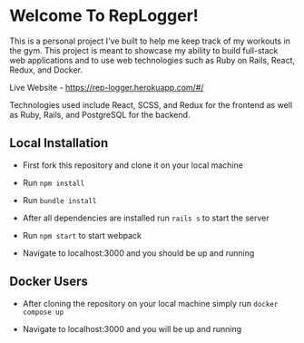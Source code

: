 # Welcome To RepLogger!

This is a personal project I've built to help me keep track of my workouts in the gym. This project is meant to showcase my ability to build full-stack web applications
and to use web technologies such as Ruby on Rails, React, Redux, and Docker.

Live Website - https://rep-logger.herokuapp.com/#/

Technologies used include React, SCSS, and Redux for the frontend as well as Ruby, Rails, and PostgreSQL for the backend.

## Local Installation

- First fork this repository and clone it on your local machine

- Run `npm install`

- Run `bundle install`

- After all dependencies are installed run `rails s` to start the server

- Run `npm start` to start webpack

- Navigate to localhost:3000 and you should be up and running

## Docker Users

- After cloning the repository on your local machine simply run `docker compose up`

- Navigate to localhost:3000 and you will be up and running